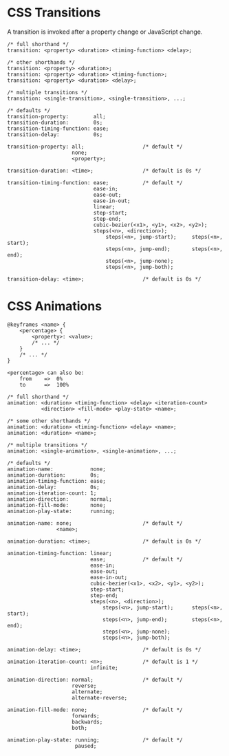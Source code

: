 # CSS Transitions

A transition is invoked after a property change or JavaScript change.

    /* full shorthand */
    transition: <property> <duration> <timing-function> <delay>;

    /* other shorthands */
    transition: <property> <duration>;
    transition: <property> <duration> <timing-function>;
    transition: <property> <duration> <delay>;

    /* multiple transitions */
    transition: <single-transition>, <single-transition>, ...;

    /* defaults */
    transition-property:        all;
    transition-duration:        0s;
    transition-timing-function: ease;
    transition-delay:           0s;

    transition-property: all;                   /* default */
                         none;
                         <property>;

    transition-duration: <time>;                /* default is 0s */

    transition-timing-function: ease;           /* default */
                                ease-in;
                                ease-out;
                                ease-in-out;
                                linear;
                                step-start;
                                step-end;
                                cubic-bezier(<x1>, <y1>, <x2>, <y2>);
                                steps(<n>, <direction>);
                                    steps(<n>, jump-start);     steps(<n>, start);
                                    steps(<n>, jump-end);       steps(<n>, end);
                                    steps(<n>, jump-none);
                                    steps(<n>, jump-both);

    transition-delay: <time>;                   /* default is 0s */

# CSS Animations

    @keyframes <name> {
        <percentage> {
            <property>: <value>;
            /* ... */
        }
        /* ... */
    }

    <percentage> can also be:
        from    =>  0%
        to      =>  100%

    /* full shorthand */
    animation: <duration> <timing-function> <delay> <iteration-count>
               <direction> <fill-mode> <play-state> <name>;

    /* some other shorthands */
    animation: <duration> <timing-function> <delay> <name>;
    animation: <duration> <name>;

    /* multiple transitions */
    animation: <single-animation>, <single-animation>, ...;

    /* defaults */
    animation-name:            none;
    animation-duration:        0s;
    animation-timing-function: ease;
    animation-delay:           0s;
    animation-iteration-count: 1;
    animation-direction:       normal;
    animation-fill-mode:       none;
    animation-play-state:      running;

    animation-name: none;                       /* default */
                    <name>;

    animation-duration: <time>;                 /* default is 0s */

    animation-timing-function: linear;
                               ease;            /* default */
                               ease-in;
                               ease-out;
                               ease-in-out;
                               cubic-bezier(<x1>, <x2>, <y1>, <y2>);
                               step-start;
                               step-end;
                               steps(<n>, <direction>);
                                   steps(<n>, jump-start);      steps(<n>, start);
                                   steps(<n>, jump-end);        steps(<n>, end);
                                   steps(<n>, jump-none);
                                   steps(<n>, jump-both);

    animation-delay: <time>;                    /* default is 0s */

    animation-iteration-count: <n>;             /* default is 1 */
                               infinite;

    animation-direction: normal;                /* default */
                         reverse;
                         alternate;
                         alternate-reverse;

    animation-fill-mode: none;                  /* default */
                         forwards;
                         backwards;
                         both;

    animation-play-state: running;              /* default */
                          paused;
